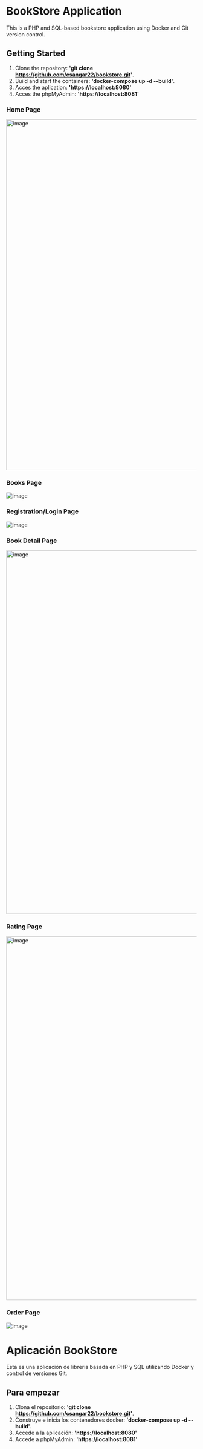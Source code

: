# BookStore Application 

This is a PHP and SQL-based bookstore application using Docker and Git version control.

## Getting Started 
1. Clone the repository: **'git clone https://github.com/csangar22/bookstore.git'**.
2. Build and start the containers: **'docker-compose up -d --build'**.
3. Acces the aplication: **'https://localhost:8080'**
4. Acces the phpMyAdmin: **'https://localhost:8081'**

### Home Page ###
<img width="926" alt="image" src="https://github.com/csangar22/BookStore/assets/124258183/a0d434b0-7ca8-401c-92f6-11d7a11494ae">


### Books  Page ###
![image](https://github.com/csangar22/BookStore/assets/124258183/39629cbc-9f3d-48e5-b725-d6ac34f398b8)

### Registration/Login Page ### 
![image](https://github.com/csangar22/BookStore/assets/124258183/1c0ec26b-eef8-40c3-8b17-1064ff1690d8)

### Book Detail Page ###
<img width="960" alt="image" src="https://github.com/csangar22/BookStore/assets/124258183/de0a4815-77e2-41b7-b66d-7350bd94d8bf">

### Rating Page ### 
<img width="960" alt="image" src="https://github.com/csangar22/BookStore/assets/124258183/290d31d2-a186-4e0c-a8ff-360dec642f39">

### Order Page ###
![image](https://github.com/csangar22/BookStore/assets/124258183/c4ea86fa-b56b-433d-a54e-b09d8e86c1e0)



# Aplicación BookStore

Esta es una aplicación de libreria basada en PHP y SQL utilizando Docker y control de versiones Git.

## Para empezar
1. Clona el repositorio: **'git clone https://github.com/csangar22/bookstore.git'**.
2. Construye e inicia los contenedores docker: **'docker-compose up -d --build'**.
3. Accede a la aplicación: **'https://localhost:8080'**
4. Accede a phpMyAdmin: **'https://localhost:8081'**























